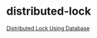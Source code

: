 # distributed-lock

[Distributed Lock Using Database](https://csongyu.github.io/posts/31403a35.html)

